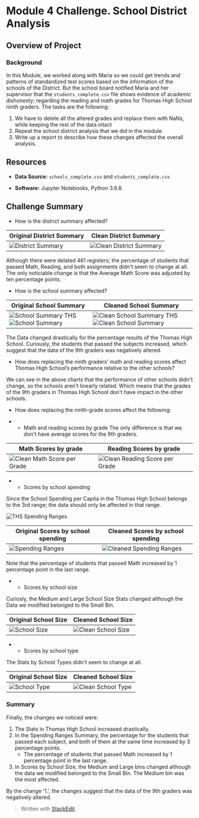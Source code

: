 # Module 4 Challenge. **School District Analysis**

## Overview of Project

### Background
In this Module, we worked along with Maria so we could get trends and patterns of standardized test scores based on the information of the schools of the District. 
But the school board notified Maria and her supervisor that the `students_complete.csv` file shows evidence of academic dishonesty; regarding the reading and math grades for Thomas High School ninth graders. 
The tasks are the following:

1. We have to delete all the altered grades and replace them with NaNs, while keeping the rest of the data intact
2. Repeat the school district analysis that we did in the module.
3. Write up a report to describe how these changes affected the overall analysis.

##  Resources

* **Data Source:** `schools_complete.csv` and `students_complete.csv`

* **Software:** Jupyter Notebooks, Python 3.6.8.


##  Challenge Summary

-   How is the district summary affected?

| Original District Summary | Clean District Summary |
|--|--|
| ![District Summary](https://user-images.githubusercontent.com/90414330/138631955-cd0ee5f6-2c9f-4fff-afa5-4461dc60838d.png)|![Clean District Summary](https://user-images.githubusercontent.com/90414330/138631953-9b3e52f0-04a4-4390-8210-14e4306a035f.png)  |

Although there were delated 461 registers; the percentage of students that passed Math, Reading, and both assignments didn't seem to change at all. The only noticiable change is that the Average Math Score was adjusted by ten percentage points.

-   How is the school summary affected?

| Original School Summary | Cleaned School Summary |
|--|--|
|![School Summary THS](https://user-images.githubusercontent.com/90414330/138635943-84c6f4b7-2884-42f8-ab84-2fab5ff9c76d.png)![School Summary](https://user-images.githubusercontent.com/90414330/138636161-4290094b-d2fa-4b46-87e8-0c9c72973067.png) |![Clean School Summary THS](https://user-images.githubusercontent.com/90414330/138635941-fff9d898-25cf-4f35-95b7-216b59e7b86c.png)![Clean School Summary](https://user-images.githubusercontent.com/90414330/138636162-3c44cae6-5906-470b-a860-b7cc3ca02738.png) |

The Data changed drastically for the percentage results of the Thomas High School. Curiously, the students that passed the subjects increased, which suggest that the data of the 9th graders was negatively altered.

-   How does replacing the ninth graders’ math and reading scores affect Thomas High School’s performance relative to the other schools?

We can see in the above charts that the performance of other schools didn't change, so the schools aren't linearly related. Which means that the grades of the 9th graders in Thomas High School don't have impact in the other schools.

-   How does replacing the ninth-grade scores affect the following:

-	- Math and reading scores by grade
The only difference is that we don't have average scores for the 9th graders.

| Math Scores by grade | Reading Scores by grade |
|--|--|
| ![Clean Math Score per Grade](https://user-images.githubusercontent.com/90414330/138640443-308f8d13-6f1c-4f9a-bc0a-50e859ec6cf0.png) | ![Clean Reading Score per Grade](https://user-images.githubusercontent.com/90414330/138640446-5256a742-0be9-4510-bf7e-6f9bd5e3441a.png) |


-	-   Scores by school spending

Since the School Spending per Capita in the Thomas High School belongs to the 3rd range; the data should only be affected in that range.

![THS Spending Ranges](https://user-images.githubusercontent.com/90414330/138642352-b14f4a1d-0b1a-477c-84b4-827406c2a818.png)


| Original Scores by school spending | Cleaned Scores by school spending |
|--|--|
| ![Spending Ranges](https://user-images.githubusercontent.com/90414330/138641154-185c7605-0dcd-4c0f-9cf1-3e53d5943321.png) | ![Cleaned Spending Ranges](https://user-images.githubusercontent.com/90414330/138641140-c214a50c-8a3b-4475-bd3d-b92e8743feff.png) |

Note that the percentage of students that passed Math increased by 1 percentage point in the last range.

-	-   Scores by school size

Curiosly, the Medium and Large School Size Stats changed although the Data we modified belonged to the Small Bin.

| Original School Size | Cleaned School Size |
|--|--|
| ![School Size](https://user-images.githubusercontent.com/90414330/138643256-f452366c-886c-4b5b-a851-276e1979fa04.png) | ![Clean School Size](https://user-images.githubusercontent.com/90414330/138643257-fc46fcb4-4bc1-4c0c-8c51-0a2ff908ab56.png) |


-	-   Scores by school type

The Stats by School Types didn't seem to change at all.

| Original School Size | Cleaned School Size |
|--|--|
| ![School Type](https://user-images.githubusercontent.com/90414330/138643255-288c797f-d288-480e-8e52-e9fb6758681e.png) | ![Clean School Type](https://user-images.githubusercontent.com/90414330/138643253-0cecf520-b67e-449a-b2b0-ef6ec716e9a9.png) |


### Summary
Finally, the changes we noticed were:

1. The Stats in Thomas High School increased drastically.
2. In the Spending Ranges Summary, the percentage for the students that passed each subject, and both of them at the same time increased by 3 percentage points.
	- The percentage of students that passed Math increased by 1 percentage point in the last range.
4. In Scores by School Size, the Medium and Large bins changed although the data we modified belonged to the Small Bin. The Medium bin was the most affected.

By the change '1.', the changes suggest that the data of the 9th graders was negatively altered.

> Written with [StackEdit](https://stackedit.io/).
